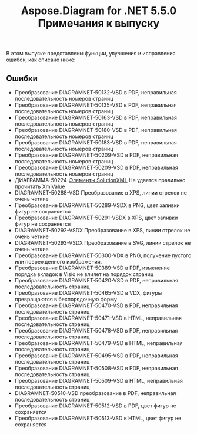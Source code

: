 ﻿---
title: Aspose.Diagram for .NET 5.5.0 Примечания к выпуску
type: docs
weight: 50
url: /ru/net/aspose-diagram-for-net-5-5-0-release-notes/
---
В этом выпуске представлены функции, улучшения и исправления ошибок, как описано ниже:
## **Ошибки**
- Преобразование DIAGRAMNET-50132-VSD в PDF, неправильная последовательность номеров страниц
- Преобразование DIAGRAMNET-50135-VSD в PDF, неправильная последовательность номеров страниц
- Преобразование DIAGRAMNET-50163-VSD в PDF, неправильная последовательность номеров страниц
- Преобразование DIAGRAMNET-50180-VSD в PDF, неправильная последовательность номеров страниц
- Преобразование DIAGRAMNET-50183-VSD в PDF, неправильная последовательность номеров страниц
- Преобразование DIAGRAMNET-50209-VSD в PDF, неправильная последовательность номеров страниц
- Преобразование DIAGRAMNET-50209-VSD в PDF, неправильная последовательность номеров страниц
- ДИАГРАММА-50224-[Элементы SolutionXML](https://reference.aspose.com/diagram/net/aspose.diagram/solutionxml) Не удается правильно прочитать XmlValue
- DIAGRAMNET-50288-VSD Преобразование в XPS, линии стрелок не очень четкие
- Преобразование DIAGRAMNET-50289-VSDX в PNG, цвет заливки фигур не сохраняется
- Преобразование DIAGRAMNET-50291-VSDX в XPS, цвет заливки фигур не сохраняется
- DIAGRAMNET-50292-VSDX Преобразование в XPS, линии стрелок не очень четкие
- DIAGRAMNET-50293-VSDX Преобразование в SVG, линии стрелок не очень четкие
- Преобразование DIAGRAMNET-50300-VDX в PNG, получение пустого или поврежденного изображения.
- Преобразование DIAGRAMNET-50389-VSD в PDF, изменение порядка вкладок в Visio не влияет на порядок страниц
- Преобразование DIAGRAMNET-50420-VSD в PDF, неправильная последовательность страниц
- Преобразование DIAGRAMNET-50465-VSD в VDX, фигуры превращаются в беспорядочную форму
- Преобразование DIAGRAMNET-50470-VSD в PDF, неправильная последовательность страниц
- Преобразование DIAGRAMNET-50471-VSD в HTML, неправильная последовательность страниц
- Преобразование DIAGRAMNET-50478-VSD в PDF, неправильная последовательность страниц
- Преобразование DIAGRAMNET-50479-VSD в HTML, неправильная последовательность страниц
- Преобразование DIAGRAMNET-50495-VSD в PDF, неправильная последовательность страниц
- Преобразование DIAGRAMNET-50508-VSD в PDF, неправильная последовательность страниц
- Преобразование DIAGRAMNET-50509-VSD в HTML, неправильная последовательность страниц
- DIAGRAMNET-50510-VSD преобразование в PDF, неправильная последовательность страниц
- Преобразование DIAGRAMNET-50512-VSD в PDF, цвет фигур не сохраняется
- Преобразование DIAGRAMNET-50513-VSD в HTML, цвет фигур не сохраняется
